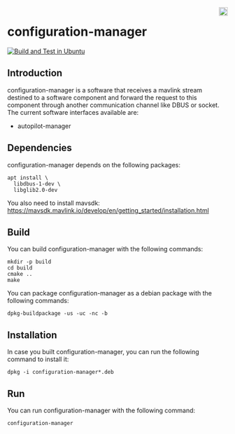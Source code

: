 <img align="right" height="20" src="https://auterion.com/wp-content/uploads/2020/05/auterion_logo_default_sunrise.svg">

# configuration-manager
[![Build and Test in Ubuntu](https://github.com/Auterion/configuration-manager/actions/workflows/build_test_ubuntu.yml/badge.svg?branch=master)](https://github.com/Auterion/configuration-manager/actions/workflows/build_test_ubuntu.yml?query=branch%3Amaster)

## Introduction

configuration-manager is a software that receives a mavlink stream destined to a software component and forward the request to this component through another communication channel like DBUS or socket. The current software interfaces available are:
- autopilot-manager

## Dependencies

configuration-manager depends on the following packages:

```
apt install \
  libdbus-1-dev \
  libglib2.0-dev
```

You also need to install mavsdk:  https://mavsdk.mavlink.io/develop/en/getting_started/installation.html

## Build

You can build configuration-manager with the following commands:

```
mkdir -p build
cd build
cmake ..
make
```

You can package configuration-manager as a debian package with the following commands:

```
dpkg-buildpackage -us -uc -nc -b
```

## Installation

In case you built configuration-manager, you can run the following command to install it:

```
dpkg -i configuration-manager*.deb
```

## Run

You can run configuration-manager with the following command:

```
configuration-manager
```
